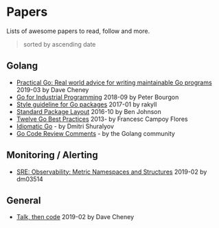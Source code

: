 # Papers

Lists of awesome papers to read, follow and more.

> sorted by ascending date

## Golang

* [Practical Go: Real world advice for writing maintainable Go programs](https://dave.cheney.net/practical-go/presentations/qcon-china.html) 2019-03 by Dave Cheney
* [Go for Industrial Programming](https://peter.bourgon.org/go-for-industrial-programming/) 2018-09 by Peter Bourgon
* [Style guideline for Go packages](https://rakyll.org/style-packages/) 2017-01 by rakyll
* [Standard Package Layout](https://medium.com/@benbjohnson/standard-package-layout-7cdbc8391fc1) 2016-10 by Ben Johnson
* [Twelve Go Best Practices](https://talks.golang.org/2013/bestpractices.slide#1) 2013- by Francesc Campoy Flores 
* [Idiomatic Go](https://dmitri.shuralyov.com/idiomatic-go) - by Dmitri Shuralyov
* [Go Code Review Comments](https://github.com/golang/go/wiki/CodeReviewComments) - by the Golang community


## Monitoring / Alerting

* [SRE: Observability: Metric Namespaces and Structures](https://medium.com/dm03514-tech-blog/sre-observability-metric-namespaces-and-structures-12ffcf5a5bdc) 2019-02 by dm03514


## General

* [Talk, then code](https://dave.cheney.net/2019/02/18/talk-then-code) 2019-02 by Dave Cheney
